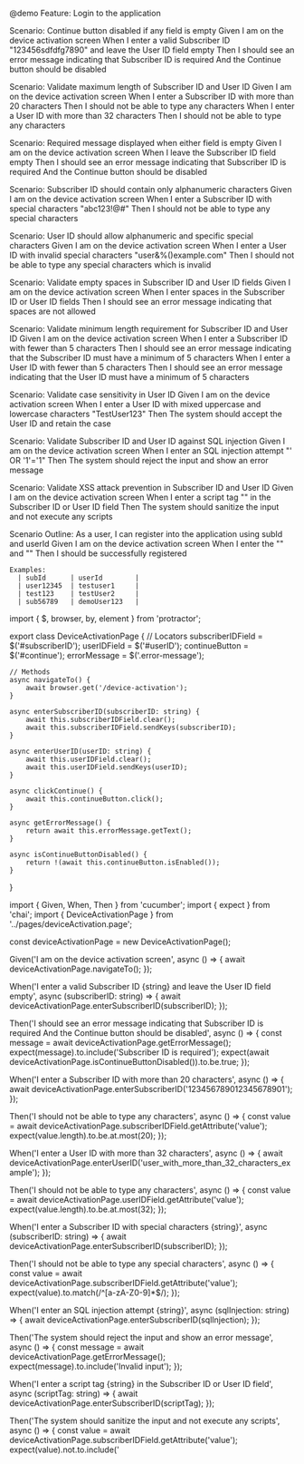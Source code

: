 @demo
Feature: Login to the application

  Scenario: Continue button disabled if any field is empty
    Given I am on the device activation screen
    When I enter a valid Subscriber ID "123456sdfdfg7890" and leave the User ID field empty
    Then I should see an error message indicating that Subscriber ID is required And the Continue button should be disabled

  Scenario: Validate maximum length of Subscriber ID and User ID
    Given I am on the device activation screen
    When I enter a Subscriber ID with more than 20 characters
    Then I should not be able to type any characters
    When I enter a User ID with more than 32 characters
    Then I should not be able to type any characters

  Scenario: Required message displayed when either field is empty
    Given I am on the device activation screen
    When I leave the Subscriber ID field empty
    Then I should see an error message indicating that Subscriber ID is required And the Continue button should be disabled

  Scenario: Subscriber ID should contain only alphanumeric characters
    Given I am on the device activation screen
    When I enter a Subscriber ID with special characters "abc123!@#"
    Then I should not be able to type any special characters

  Scenario: User ID should allow alphanumeric and specific special characters
    Given I am on the device activation screen
    When I enter a User ID with invalid special characters "user&%()example.com"
    Then I should not be able to type any special characters which is invalid

  Scenario: Validate empty spaces in Subscriber ID and User ID fields
    Given I am on the device activation screen
    When I enter spaces in the Subscriber ID or User ID fields
    Then I should see an error message indicating that spaces are not allowed

  Scenario: Validate minimum length requirement for Subscriber ID and User ID
    Given I am on the device activation screen
    When I enter a Subscriber ID with fewer than 5 characters
    Then I should see an error message indicating that the Subscriber ID must have a minimum of 5 characters
    When I enter a User ID with fewer than 5 characters
    Then I should see an error message indicating that the User ID must have a minimum of 5 characters

  Scenario: Validate case sensitivity in User ID
    Given I am on the device activation screen
    When I enter a User ID with mixed uppercase and lowercase characters "TestUser123"
    Then The system should accept the User ID and retain the case

  Scenario: Validate Subscriber ID and User ID against SQL injection
    Given I am on the device activation screen
    When I enter an SQL injection attempt "' OR '1'='1"
    Then The system should reject the input and show an error message

  Scenario: Validate XSS attack prevention in Subscriber ID and User ID
    Given I am on the device activation screen
    When I enter a script tag "<script>alert('XSS')</script>" in the Subscriber ID or User ID field
    Then The system should sanitize the input and not execute any scripts

  Scenario Outline: As a user, I can register into the application using subId and userId
    Given I am on the device activation screen
    When I enter the "<subId>" and "<userId>"
    Then I should be successfully registered

    Examples:
      | subId      | userId        |
      | user12345  | testuser1     |
      | test123    | testUser2     |
      | sub56789   | demoUser123   |




import { $, browser, by, element } from 'protractor';

export class DeviceActivationPage {
    // Locators
    subscriberIDField = $('#subscriberID');
    userIDField = $('#userID');
    continueButton = $('#continue');
    errorMessage = $('.error-message');

    // Methods
    async navigateTo() {
        await browser.get('/device-activation');
    }

    async enterSubscriberID(subscriberID: string) {
        await this.subscriberIDField.clear();
        await this.subscriberIDField.sendKeys(subscriberID);
    }

    async enterUserID(userID: string) {
        await this.userIDField.clear();
        await this.userIDField.sendKeys(userID);
    }

    async clickContinue() {
        await this.continueButton.click();
    }

    async getErrorMessage() {
        return await this.errorMessage.getText();
    }

    async isContinueButtonDisabled() {
        return !(await this.continueButton.isEnabled());
    }
}


import { Given, When, Then } from 'cucumber';
import { expect } from 'chai';
import { DeviceActivationPage } from '../pages/deviceActivation.page';

const deviceActivationPage = new DeviceActivationPage();

Given('I am on the device activation screen', async () => {
    await deviceActivationPage.navigateTo();
});

When('I enter a valid Subscriber ID {string} and leave the User ID field empty', async (subscriberID: string) => {
    await deviceActivationPage.enterSubscriberID(subscriberID);
});

Then('I should see an error message indicating that Subscriber ID is required And the Continue button should be disabled', async () => {
    const message = await deviceActivationPage.getErrorMessage();
    expect(message).to.include('Subscriber ID is required');
    expect(await deviceActivationPage.isContinueButtonDisabled()).to.be.true;
});

When('I enter a Subscriber ID with more than 20 characters', async () => {
    await deviceActivationPage.enterSubscriberID('123456789012345678901');
});

Then('I should not be able to type any characters', async () => {
    const value = await deviceActivationPage.subscriberIDField.getAttribute('value');
    expect(value.length).to.be.at.most(20);
});

When('I enter a User ID with more than 32 characters', async () => {
    await deviceActivationPage.enterUserID('user_with_more_than_32_characters_example');
});

Then('I should not be able to type any characters', async () => {
    const value = await deviceActivationPage.userIDField.getAttribute('value');
    expect(value.length).to.be.at.most(32);
});

When('I enter a Subscriber ID with special characters {string}', async (subscriberID: string) => {
    await deviceActivationPage.enterSubscriberID(subscriberID);
});

Then('I should not be able to type any special characters', async () => {
    const value = await deviceActivationPage.subscriberIDField.getAttribute('value');
    expect(value).to.match(/^[a-zA-Z0-9]*$/);
});

When('I enter an SQL injection attempt {string}', async (sqlInjection: string) => {
    await deviceActivationPage.enterSubscriberID(sqlInjection);
});

Then('The system should reject the input and show an error message', async () => {
    const message = await deviceActivationPage.getErrorMessage();
    expect(message).to.include('Invalid input');
});

When('I enter a script tag {string} in the Subscriber ID or User ID field', async (scriptTag: string) => {
    await deviceActivationPage.enterSubscriberID(scriptTag);
});

Then('The system should sanitize the input and not execute any scripts', async () => {
    const value = await deviceActivationPage.subscriberIDField.getAttribute('value');
    expect(value).not.to.include('<script>');
});
